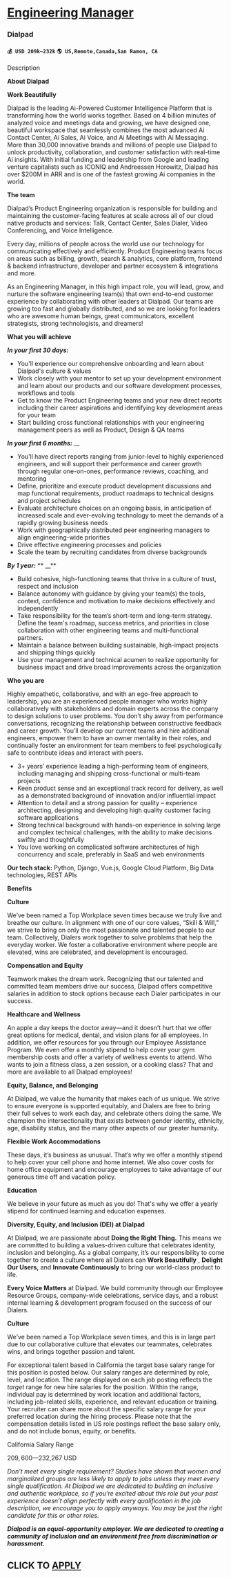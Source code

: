 # [Engineering Manager](https://www.remotewlb.com/apply/engineering-manager-90996)  
### Dialpad  
#### `💰 USD 209k~232k` `🌎 US,Remote,Canada,San Ramon, CA`  

Description

**About Dialpad**

**Work Beautifully**

Dialpad is the leading Ai-Powered Customer Intelligence Platform that is transforming how the world works together. Based on 4 billion minutes of analyzed voice and meetings data and growing, we have designed one, beautiful workspace that seamlessly combines the most advanced Ai Contact Center, Ai Sales, Ai Voice, and Ai Meetings with Ai Messaging. More than 30,000 innovative brands and millions of people use Dialpad to unlock productivity, collaboration, and customer satisfaction with real-time Ai insights. With initial funding and leadership from Google and leading venture capitalists such as ICONIQ and Andreessen Horowitz, Dialpad has over $200M in ARR and is one of the fastest growing Ai companies in the world.

 **The team**

Dialpad’s Product Engineering organization is responsible for building and maintaining the customer-facing features at scale across all of our cloud native products and services: Talk, Contact Center, Sales Dialer, Video Conferencing, and Voice Intelligence.

Every day, millions of people across the world use our technology for communicating effectively and efficiently. Product Engineering teams focus on areas such as billing, growth, search & analytics, core platform, frontend & backend infrastructure, developer and partner ecosystem & integrations and more.

As an Engineering Manager, in this high impact role, you will lead, grow, and nurture the software engineering team(s) that own end-to-end customer experience by collaborating with other leaders at Dialpad. Our teams are growing too fast and globally distributed, and so we are looking for leaders who are awesome human beings, great communicators, excellent strategists, strong technologists, and dreamers!

**What you will achieve**

**_In your first 30 days:_**

  * You'll experience our comprehensive onboarding and learn about Dialpad's culture & values
  * Work closely with your mentor to set up your development environment and learn about our products and our software development processes, workflows and tools
  * Get to know the Product Engineering teams and your new direct reports including their career aspirations and identifying key development areas for your team 
  * Start building cross functional relationships with your engineering management peers as well as Product, Design & QA teams

**_In your first 6 months:_** __

  * You’ll have direct reports ranging from junior-level to highly experienced engineers, and will support their performance and career growth through regular one-on-ones, performance reviews, coaching, and mentoring
  * Define, prioritize and execute product development discussions and map functional requirements, product roadmaps to technical designs and project schedules
  * Evaluate architecture choices on an ongoing basis, in anticipation of increased scale and ever-evolving technology to meet the demands of a rapidly growing business needs
  * Work with geographically distributed peer engineering managers to align engineering-wide priorities
  * Drive effective engineering processes and policies
  * Scale the team by recruiting candidates from diverse backgrounds

**_By 1 year:_** ** __**

  * Build cohesive, high-functioning teams that thrive in a culture of trust, respect and inclusion
  * Balance autonomy with guidance by giving your team(s) the tools, context, confidence and motivation to make decisions effectively and independently
  * Take responsibility for the team’s short-term and long-term strategy. Define the team's roadmap, success metrics, and priorities in close collaboration with other engineering teams and multi-functional partners. 
  * Maintain a balance between building sustainable, high-impact projects and shipping things quickly
  * Use your management and technical acumen to realize opportunity for business impact and drive broad improvements across the organization

**Who you are**

Highly empathetic, collaborative, and with an ego-free approach to leadership, you are an experienced people manager who works highly collaboratively with stakeholders and domain experts across the company to design solutions to user problems. You don’t shy away from performance conversations, recognizing the relationship between constructive feedback and career growth. You’ll develop our current teams and hire additional engineers, empower them to have an owner mentality in their roles, and continually foster an environment for team members to feel psychologically safe to contribute ideas and interact with peers.

  * 3+ years’ experience leading a high-performing team of engineers, including managing and shipping cross-functional or multi-team projects
  * Keen product sense and an exceptional track record for delivery, as well as a demonstrated background of innovation and/or influential impact
  * Attention to detail and a strong passion for quality – experience architecting, designing and developing high quality customer facing software applications
  * Strong technical background with hands-on experience in solving large and complex technical challenges, with the ability to make decisions swiftly and thoughtfully
  * You love working on complicated software architectures of high concurrency and scale, preferably in SaaS and web environments

**Our tech stack:** Python, Django, Vue.js, Google Cloud Platform, Big Data technologies, REST APIs

**Benefits**

**Culture**

We’ve been named a Top Workplace seven times because we truly live and breathe our culture. In alignment with one of our core values, “Skill & Will,” we strive to bring on only the most passionate and talented people to our team. Collectively, Dialers work together to solve problems that help the everyday worker. We foster a collaborative environment where people are elevated, wins are celebrated, and development is encouraged.

**Compensation and Equity**

Teamwork makes the dream work. Recognizing that our talented and committed team members drive our success, Dialpad offers competitive salaries in addition to stock options because each Dialer participates in our success.

**Healthcare and Wellness**

An apple a day keeps the doctor away—and it doesn’t hurt that we offer great options for medical, dental, and vision plans for all employees. In addition, we offer resources for you through our Employee Assistance Program. We even offer a monthly stipend to help cover your gym membership costs and offer a variety of wellness events to attend. Who wants to join a fitness class, a zen session, or a cooking class? That and more are available to all Dialpad employees!

**Equity, Balance, and Belonging**

At Dialpad, we value the humanity that makes each of us unique. We strive to ensure everyone is supported equitably, and Dialers are free to bring their full selves to work each day, and celebrate others doing the same. We champion the intersectionality that exists between gender identity, ethnicity, age, disability status, and the many other aspects of our greater humanity.

**Flexible Work Accommodations**

These days, it’s business as unusual. That’s why we offer a monthly stipend to help cover your cell phone and home internet. We also cover costs for home office equipment and encourage employees to take advantage of our generous time off and vacation policy.

**Education**

We believe in your future as much as you do! That's why we offer a yearly stipend for continued learning and education expenses.

**Diversity, Equity, and Inclusion (DEI) at Dialpad**

At Dialpad, we are passionate about **Doing the Right Thing.** This means we are committed to building a values-driven culture that celebrates identity, inclusion and belonging. As a global company, it’s our responsibility to come together to create a culture where all Dialers can **Work Beautifully** , **Delight Our Users,** and **Innovate Continuously** to bring our world-class product to life.

**Every Voice Matters** at Dialpad. We build community through our Employee Resource Groups, company-wide celebrations, service days, and a robust internal learning & development program focused on the success of our Dialers.

**Culture**

We’ve been named a Top Workplace seven times, and this is in large part due to our collaborative culture that elevates our teammates, celebrates wins, and brings together passion and talent.

For exceptional talent based in California the target base salary range for this position is posted below. Our salary ranges are determined by role, level, and location. The range displayed on each job posting reflects the _target_ range for new hire salaries for the position. Within the range, individual pay is determined by work location and additional factors, including job-related skills, experience, and relevant education or training. Your recruiter can share more about the specific salary range for your preferred location during the hiring process. Please note that the compensation details listed in US role postings reflect the base salary only, and do not include bonus, equity, or benefits.

California Salary Range

$209,600—$232,267 USD

 _Don’t meet every single requirement? Studies have shown that women and marginalized groups are less likely to apply to jobs unless they meet every single qualification. At Dialpad we are dedicated to building an inclusive and authentic workplace, so if you’re excited about this role but your past experience doesn’t align perfectly with every qualification in the job description, we encourage you to apply anyways. You may be just the right candidate for this or other roles._

**_Dialpad is an equal-opportunity employer. We are dedicated to creating a community of inclusion and an environment free from discrimination or harassment._**

  
## CLICK TO [APPLY](https://www.remotewlb.com/apply/engineering-manager-90996)

